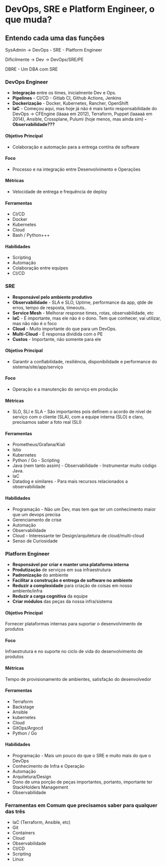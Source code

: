# DevOps, SRE e Platform Engineer, o que muda?

## Entendo cada uma das funções

SysAdmin -> DevOps - SRE - Platform Engineer

Dificilmente -> Dev -> DevOps/SRE/PE

DBRE - Um DBA com SRE

### DevOps Engineer
- **Integração** entre os times, inicialmente Dev e Ops.
- **Pipelines** - CI/CD - Gitlab CI, Github Actions, Jenkins
- **Dockerização** - Docker, Kubernetes, Rancher, OpenShift
- **IaC** - Começou aqui, mas hoje já não é mais tanto responsabilidade do DevOps -> CFEngine (láaaa em 2012), Terraform, Puppet (laaaaá em 2014), Ansible, Crossplane, Pulumi (hoje menos, mas ainda sim)
**- Observabilidade???**

#### Objetivo Principal
- Colaboração e automação para a entrega contína de software

#### Foco
- Processo e na integração entre Desenvolvimento e Operações

#### Métricas
- Velocidade de entrega e frequência de deploy

#### Ferramentas
- CI/CD
- Docker
- Kubernetes
- Cloud
- Bash / Python+++

#### Habilidades
- Scripting
- Automação
- Colaboração entre equipes
- CI/CD

### SRE
- **Responsável pelo ambiente produtivo**
- **Observabilidade** - SLA e SLO, Uptime, performance da app, qtde de erros, tempo de resposta, timeouts..
- **Service Mesh** - Melhorar response times, rotas, observabilidade, etc 
- **IaC** - É importante, mas ele não é o dono. Tem que conhecer, vai utilizar, mas não não é o foco
- **Cloud** - Muito importante do que para um DevOps.
- **Multi-Cloud** - É responsa dividida com o PE
- **Custos** - Importante, não somente para ele

#### Objetivo Principal
- Garantir a confiabilidade, resiliência, disponibilidade e performance do sistema/site/app/serviço

#### Foco
- Operação e a manutenção do serviço em produção

#### Métricas
- SLO, SLI e SLA - São importantes pois definem o acordo de nível de serviço com o cliente (SLA), com a equipe interna (SLO) e claro, precisamos saber a foto real (SLI)

#### Ferramentas
- Prometheus/Grafana/Kiali
- Istio
- Kubernetes
- Python / Go - Scripting
- Java (nem tanto assim) - Observabilidade - Instrumentar muito código Java.
- IaC
- Datadog e similares - Para mais recursos relacionados a observabilidade

#### Habilidades
- Programação - Não um Dev, mas tem que ter um conhecimento maior que um devops precisa
- Gerenciamento de crise
- Automação
- Observabilidade
- Cloud - Interessante ter Design/arquitetura de cloud/multi-cloud
- Senso de Curiosidade

### Platform Engineer
- **Responsável por criar e manter uma plataforma interna**
- **Produtização** de serviços em sua infraestrutura
- **Padronização** do ambiente
- **Facilitar a construção e entrega de software no ambiente**
- **Reduzir a complexidade** para criação de coisas em nosso ambiente/infra
- **Reduzir a carga cognitiva** da equipe
- **Criar módulos** das peças da nossa infra/sistema

#### Objetivo Principal
Fornecer plataformas internas para suportar o desenvolvimento de produtos

#### Foco
Infraestrutura e no suporte no ciclo de vida do desenvolvimento de produtos

#### Métricas
Tempo de provisionamento de ambientes, satisfação do desenvolvedor

#### Ferramentas
- Terraform
- Backstage
- Ansible
- kubernetes
- Cloud
- GitOps/Argocd
- Python / Go

#### Habilidades
- Programação - Mais um pouco do que o SRE e muito mais do que o DevOps
- Conhecimento de Infra e Operação
- Automação
- Arquitetura/Design
- Dono de uma porção de peças importantes, portanto, importante ter StackHolders Management
- Observabilidade


### Ferramentas em Comum que precisamos saber para qualquer das três
- IaC (Terraform, Ansible, etc) 
- Git
- Containers
- Cloud
- Observabilidade
- CI/CD
- Scripting
- Linux